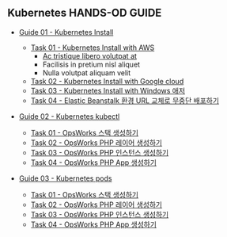 ## Kubernetes HANDS-OD GUIDE

+ [Guide 01 - Kubernetes Install](https://github.com/sunpyopark/aws/blob/master/guide/ElasticBeanstalk/guide-01.md/ "Guide 01 - Beanstalk")
  - [Task 01 - Kubernetes Install with AWS](https://github.com/sunpyopark/aws/blob/master/guide/ElasticBeanstalk/guide-01.md "Guide 01 - Beanstalk")
    * [Ac tristique libero volutpat at](https://github.com/sunpyopark/aws/blob/master/guide/ElasticBeanstalk/guide-01.md "Guide 01 - Beanstalk")
    + Facilisis in pretium nisl aliquet
    - Nulla volutpat aliquam velit
  - [Task 02 - Kubernetes Install with Google cloud](https://github.com/sunpyopark/aws/blob/master/guide/ElasticBeanstalk/guide-01.md "Guide 01 - Beanstalk")
  - [Task 03 - Kubernetes Install with Windows 애저](https://github.com/sunpyopark/aws/blob/master/guide/ElasticBeanstalk/guide-01.md "Guide 01 - Beanstalk")
  - [Task 04 - Elastic Beanstalk 환경 URL 교체로 무중단 배포하기](https://github.com/sunpyopark/aws/blob/master/guide/ElasticBeanstalk/guide-01.md "Guide 01 - Beanstalk")

+ [Guide 02 - Kubernetes kubectl](https://github.com/sunpyopark/aws/blob/master/guide/ElasticBeanstalk/guide-01.md/ "Guide 01 - Beanstalk")
  - [Task 01 - OpsWorks 스택 생성하기](https://github.com/sunpyopark/aws/blob/master/guide/ElasticBeanstalk/guide-01.md "Guide 01 - Beanstalk")
  - [Task 02 - OpsWorks PHP 레이어 생성하기](https://github.com/sunpyopark/aws/blob/master/guide/ElasticBeanstalk/guide-01.md "Guide 01 - Beanstalk")
  - [Task 03 - OpsWorks PHP 인스턴스 생성하기](https://github.com/sunpyopark/aws/blob/master/guide/ElasticBeanstalk/guide-01.md "Guide 01 - Beanstalk")
  - [Task 04 - OpsWorks PHP App 생성하기](https://github.com/sunpyopark/aws/blob/master/guide/ElasticBeanstalk/guide-01.md "Guide 01 - Beanstalk")

+ [Guide 03 - Kubernetes pods](https://github.com/sunpyopark/aws/blob/master/guide/ElasticBeanstalk/guide-01.md/ "Guide 01 - Beanstalk")
  - [Task 01 - OpsWorks 스택 생성하기](https://github.com/sunpyopark/aws/blob/master/guide/ElasticBeanstalk/guide-01.md "Guide 01 - Beanstalk")
  - [Task 02 - OpsWorks PHP 레이어 생성하기](https://github.com/sunpyopark/aws/blob/master/guide/ElasticBeanstalk/guide-01.md "Guide 01 - Beanstalk")
  - [Task 03 - OpsWorks PHP 인스턴스 생성하기](https://github.com/sunpyopark/aws/blob/master/guide/ElasticBeanstalk/guide-01.md "Guide 01 - Beanstalk")
  - [Task 04 - OpsWorks PHP App 생성하기](https://github.com/sunpyopark/aws/blob/master/guide/ElasticBeanstalk/guide-01.md "Guide 01 - Beanstalk")
 
